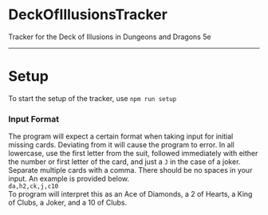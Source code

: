 # DeckOfIllusionsTracker
Tracker for the Deck of Illusions in Dungeons and Dragons 5e
***
# Setup
To start the setup of the tracker, use `npm run setup`

### Input Format
The program will expect a certain format when taking input for initial missing cards. Deviating from it will cause the program to error.
In all lowercase, use the first letter from the suit, followed immediately with either the number or first letter of the card, and just a `J` in the case of a joker.
Separate multiple cards with a comma. There should be no spaces in your input. An example is provided below.  
`da,h2,ck,j,c10`  
To program will interpret this as an Ace of Diamonds, a 2 of Hearts, a King of Clubs, a Joker, and a 10 of Clubs.  


